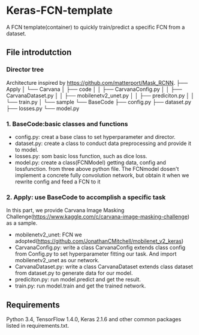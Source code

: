 # Keras-FCN-template
A FCN template(container) to quickly train/predict a specific FCN from a dataset.
## File introdutction
### Director tree
Architecture inspired by https://github.com/matterport/Mask_RCNN.
├── Apply
│   └── Carvana
│       ├── code
│       │   ├── CarvanaConfig.py
│       │   ├── CarvanaDataset.py
│       │   ├── mobilenetv2_unet.py
│       │   ├── prediciton.py
│       │   └── train.py
│       └── sample
└── BaseCode
    ├── config.py
    ├── dataset.py
    ├── losses.py
    └── model.py
    
### 1. BaseCode:basic classes and functions
* config.py: creat a base class to set hyperparameter and director.
* dataset.py: create a class to conduct data preprocessing and provide it to model.
* losses.py: som basic loss function, such as dice loss.
* model.py: create a class(FCNModel) getting data, config and lossfunction. from three above python file. The FCNmodel dosen't implement a concrete fully convolution network, but obtain it when we rewrite config and feed a FCN to it
### 2. Apply: use BaseCode to accomplish a specific task
In this part, we provide Carvana Image Masking Challenge(https://www.kaggle.com/c/carvana-image-masking-challenge)
 as a sample.
* mobilenetv2_unet: FCN we adopted(https://github.com/JonathanCMitchell/mobilenet_v2_keras)
* CarvanaConfig.py: write a class CarvanaConfig extends class config from Config.py to set hyperparameter fitting our task. And import mobilenetv2_unet as our network.
* CarvanaDataset.py: write a class CarvanaDataset extends class dataset from dataset.py to generate data for our model.
* prediciton.py: run model.predict and get the result.
* train.py: run model.train and get the trained network.

## Requirements
Python 3.4, TensorFlow 1.4.0, Keras 2.1.6 and other common packages listed in requirements.txt.
